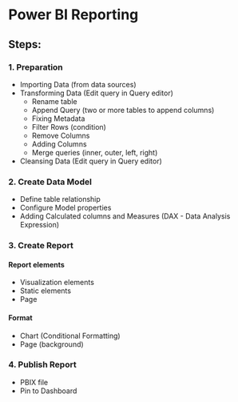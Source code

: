 # Power BI Reporting

## Steps:

### 1. Preparation

- Importing Data (from data sources)
- Transforming Data (Edit query in Query editor)
  * Rename table
  * Append Query (two or more tables to append columns)
  * Fixing Metadata
  * Filter Rows (condition)
  * Remove Columns
  * Adding Columns
  * Merge queries (inner, outer, left, right)
- Cleansing Data (Edit query in Query editor)

### 2. Create Data Model

- Define table relationship
- Configure Model properties
- Adding Calculated columns and Measures (DAX - Data Analysis Expression)

### 3. Create Report

#### Report elements

- Visualization elements
- Static elements
- Page

#### Format

- Chart (Conditional Formatting)
- Page (background)

### 4. Publish Report

- PBIX file
- Pin to Dashboard
